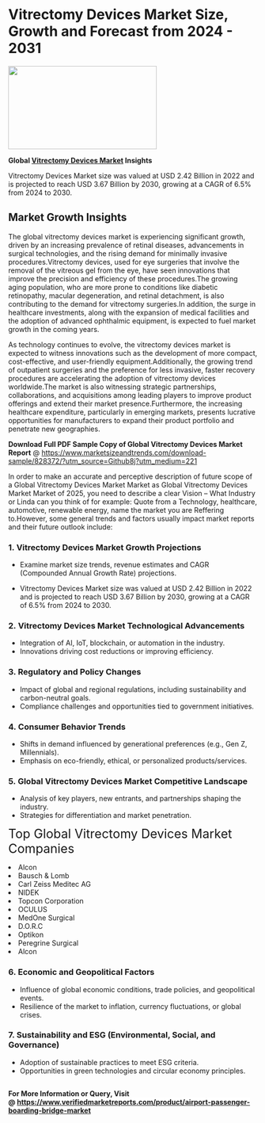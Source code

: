 <H1>Vitrectomy Devices Market Size, Growth and Forecast from 2024 - 2031</H1><img class="aligncenter size-medium wp-image-584254" src="https://thirdeyenews.in/wp-content/uploads/2024/09/Global-Market-Research-300x168.jpeg" alt="" width="300" height="168" /><p><strong>Global&nbsp;<a href="https://www.marketsizeandtrends.com/download-sample/828372/?utm_source=Github8j?utm_medium=221">Vitrectomy Devices Market</a> Insights</strong></p><p>Vitrectomy Devices Market size was valued at USD 2.42 Billion in 2022 and is projected to reach USD 3.67 Billion by 2030, growing at a CAGR of 6.5% from 2024 to 2030.</p><p><h2>Market Growth Insights</h2> <p>The global vitrectomy devices market is experiencing significant growth, driven by an increasing prevalence of retinal diseases, advancements in surgical technologies, and the rising demand for minimally invasive procedures.Vitrectomy devices, used for eye surgeries that involve the removal of the vitreous gel from the eye, have seen innovations that improve the precision and efficiency of these procedures.The growing aging population, who are more prone to conditions like diabetic retinopathy, macular degeneration, and retinal detachment, is also contributing to the demand for vitrectomy surgeries.In addition, the surge in healthcare investments, along with the expansion of medical facilities and the adoption of advanced ophthalmic equipment, is expected to fuel market growth in the coming years.</p> <p>As technology continues to evolve, the vitrectomy devices market is expected to witness innovations such as the development of more compact, cost-effective, and user-friendly equipment.Additionally, the growing trend of outpatient surgeries and the preference for less invasive, faster recovery procedures are accelerating the adoption of vitrectomy devices worldwide.The market is also witnessing strategic partnerships, collaborations, and acquisitions among leading players to improve product offerings and extend their market presence.Furthermore, the increasing healthcare expenditure, particularly in emerging markets, presents lucrative opportunities for manufacturers to expand their product portfolio and penetrate new geographies.</p> <p><span class=""><strong>Download Full PDF Sample Copy of Global Vitrectomy Devices Market Report</strong> @ <a href="https://www.marketsizeandtrends.com/download-sample/828372/?utm_source=Github8j?utm_medium=221" target="_blank">https://www.marketsizeandtrends.com/download-sample/828372/?utm_source=Github8j?utm_medium=221</a></span></p><p>In order to make an accurate and perceptive description of future scope of a Global&nbsp;Vitrectomy Devices Market Market as Global&nbsp;Vitrectomy Devices Market Market of 2025, you need to describe a clear Vision &ndash; What Industry or Linda can you think of for example: Quote from a Technology, healthcare, automotive, renewable energy, name the market you are Reffering to.However, some general trends and factors usually impact market reports and their future outlook include:</p><h3>1.&nbsp;<strong>Vitrectomy Devices Market Growth Projections</strong></h3><ul><li>Examine market size trends, revenue estimates and CAGR (Compounded Annual Growth Rate) projections.</li><li><p>Vitrectomy Devices Market size was valued at USD 2.42 Billion in 2022 and is projected to reach USD 3.67 Billion by 2030, growing at a CAGR of 6.5% from 2024 to 2030.</p></li></ul><h3>2.&nbsp;<strong>Vitrectomy Devices Market Technological Advancements</strong></h3><ul><li>Integration of AI, IoT, blockchain, or automation in the industry.</li><li>Innovations driving cost reductions or improving efficiency.</li></ul><h3>3.&nbsp;<strong>Regulatory and Policy Changes</strong></h3><ul><li>Impact of global and regional regulations, including sustainability and carbon-neutral goals.</li><li>Compliance challenges and opportunities tied to government initiatives.</li></ul><h3>4.&nbsp;<strong>Consumer Behavior Trends</strong></h3><ul><li>Shifts in demand influenced by generational preferences (e.g., Gen Z, Millennials).</li><li>Emphasis on eco-friendly, ethical, or personalized products/services.</li></ul><h3>5.&nbsp;<strong>Global Vitrectomy Devices Market Competitive Landscape</strong></h3><ul><li>Analysis of key players, new entrants, and partnerships shaping the industry.</li><li>Strategies for differentiation and market penetration.</li></ul><p data-pm-slice="1 1 []"><span style="color: inherit; font-family: inherit; font-size: 25px;">Top Global Vitrectomy Devices Market Companies</span></p><div class="" data-test-id=""><p><li>Alcon</li><li> Bausch & Lomb</li><li> Carl Zeiss Meditec AG</li><li> NIDEK</li><li> Topcon Corporation</li><li> OCULUS</li><li> MedOne Surgical</li><li> D.O.R.C</li><li> Optikon</li><li> Peregrine Surgical</li><li> Alcon</li></p></div><h3>6.&nbsp;<strong>Economic and Geopolitical Factors</strong></h3><ul><li>Influence of global economic conditions, trade policies, and geopolitical events.</li><li>Resilience of the market to inflation, currency fluctuations, or global crises.</li></ul><h3>7.&nbsp;<strong>Sustainability and ESG (Environmental, Social, and Governance)</strong></h3><ul><li>Adoption of sustainable practices to meet ESG criteria.</li><li>Opportunities in green technologies and circular economy principles.</li></ul><h2><strong style="font-size: 14px;">For More Information or Query, Visit @&nbsp;</strong><a style="background-color: #ffffff; font-size: 14px;" href="https://www.marketsizeandtrends.com/report/vitrectomy-devices-market/" target="_blank">https://www.verifiedmarketreports.com/product/airport-passenger-boarding-bridge-market</a></h2>